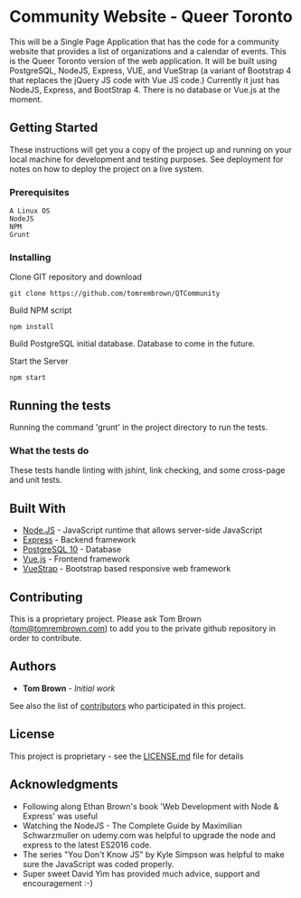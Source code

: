 # Community Website - Queer Toronto

This will be a Single Page Application that has the code for a community website that provides a list of organizations and a calendar of events.  This is the Queer Toronto version of the web application.  It will be built using PostgreSQL, NodeJS, Express, VUE, and VueStrap (a variant of Bootstrap 4 that 
replaces the jQuery JS code with Vue JS code.)  Currently it just has NodeJS, Express, and BootStrap 4.  There is no database or Vue.js at the moment.

## Getting Started

These instructions will get you a copy of the project up and running on your local machine for development and testing purposes. See deployment for notes on how to deploy the project on a live system.

### Prerequisites

```
A Linux OS
NodeJS
NPM
Grunt
```

### Installing

Clone GIT repository and download

```
git clone https://github.com/tomrembrown/QTCommunity
```

Build NPM script

```
npm install
```

Build PostgreSQL initial database.  Database to come in the future.

Start the Server

```
npm start
```

## Running the tests

Running the command 'grunt' in the project directory to run the tests.

### What the tests do

These tests handle linting with jshint, link checking, and some cross-page and unit tests.

## Built With

* [Node.JS](https://nodejs.org/) - JavaScript runtime that allows server-side JavaScript
* [Express](https://expressjs.com/) - Backend framework
* [PostgreSQL 10](https://www.postgresql.org/) - Database
* [Vue.js](https://vuejs.org/) - Frontend framework
* [VueStrap](https://wffranco.github.io/vue-strap/) - Bootstrap based responsive web framework

## Contributing

This is a proprietary project.  Please ask Tom Brown (tom@tomrembrown.com) to add you to the private github repository in order to contribute.

## Authors

* **Tom Brown** - *Initial work*

See also the list of [contributors](https://github.com/tomrembrown/QTCommunity/contributors) who participated in this project.

## License

This project is proprietary - see the [LICENSE.md](LICENSE.md) file for details

## Acknowledgments

* Following along Ethan Brown's book 'Web Development with Node & Express' was useful
* Watching the NodeJS - The Complete Guide by Maximilian Schwarzmuller on udemy.com was helpful to upgrade the node and express to the latest ES2016 code.
* The series "You Don't Know JS" by Kyle Simpson was helpful to make sure the JavaScript was coded properly.
* Super sweet David Yim has provided much advice, support and encouragement :-)
